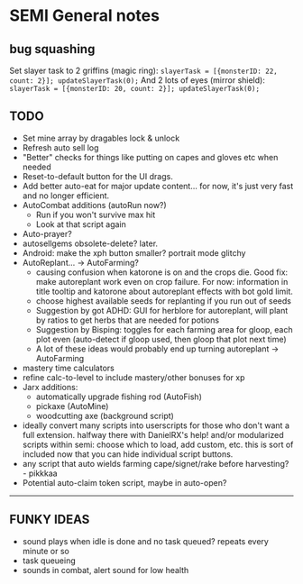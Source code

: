 # SEMI General notes

## bug squashing

Set slayer task to 2 griffins (magic ring):
`slayerTask = [{monsterID: 22, count: 2}]; updateSlayerTask(0);`
And 2 lots of eyes (mirror shield):
`slayerTask = [{monsterID: 20, count: 2}]; updateSlayerTask(0);`

## TODO

* Set mine array by dragables lock & unlock
* Refresh auto sell log
* "Better" checks for things like putting on capes and gloves etc when needed
* Reset-to-default button for the UI drags.
* Add better auto-eat for major update content... for now, it's just very fast and no longer efficient.
* AutoCombat additions (autoRun now?)
    * Run if you won't survive max hit
    * Look at that script again
* Auto-prayer?
* autosellgems obsolete-delete? later.
* Android: make the xph button smaller? portrait mode glitchy
* AutoReplant... -> AutoFarming?
    * causing confusion when katorone is on and the crops die. Good fix: make autoreplant work even on crop failure. For now: information in title tooltip and katorone about autoreplant effects with bot gold limit.
    * choose highest available seeds for replanting if you run out of seeds
    * Suggestion by got ADHD: GUI for herblore for autoreplant, will plant by ratios to get herbs that are needed for potions
    * Suggestion by Bisping: toggles for each farming area for gloop, each plot even (auto-detect if gloop used, then gloop that plot next time)
    * A lot of these ideas would probably end up turning autoreplant -> AutoFarming
* mastery time calculators
* refine calc-to-level to include mastery/other bonuses for xp
* Jarx additions:
    * automatically upgrade fishing rod (AutoFish)
    * pickaxe (AutoMine)
    * woodcutting axe (background script)
* ideally convert many scripts into userscripts for those who don't want a full extension. halfway there with DanielRX's help!
    and/or modularized scripts within semi: choose which to load, add custom, etc.
    this is sort of included now that you can hide individual script buttons.
* any script that auto wields farming cape/signet/rake before harvesting? - pikkkaa
* Potential auto-claim token script, maybe in auto-open?

-----

## FUNKY IDEAS

* sound plays when idle is done and no task queued? repeats every minute or so
* task queueing
* sounds in combat, alert sound for low health